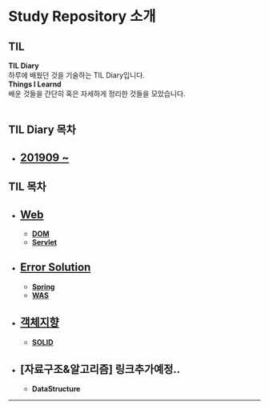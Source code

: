 # **Study Repository 소개**


## **TIL** <br>
**TIL Diary**  <br>
하루에 배웠던 것을 기술하는 TIL Diary입니다. <br>
**Things I Learnd** <br>
배운 것들을 간단히 혹은 자세하게 정리한 것들을 모았습니다.
<br>
<br>

## **TIL Diary 목차**
 - ## **[201909 ~](https://github.com/matamong/Study/tree/master/TIL_Diary)**

## **TIL 목차**

- ## **[Web](https://github.com/matamong/Study/tree/master/TIL/Web)**
  - **[DOM](https://github.com/matamong/Study/blob/master/TIL/Web/JavaScript/DOM)**
  - **[Servlet](https://github.com/matamong/Study/tree/master/TIL/Web/Servlet)**
- ## **[Error Solution](https://github.com/matamong/Study/tree/master/Error%20Solution)**
  - **[Spring](https://github.com/matamong/Study/tree/master/Error%20Solution/Spring)**
  - **[WAS](https://github.com/matamong/Study/tree/master/Error%20Solution/WAS)**
- ## **[객체지향](https://github.com/matamong/Study/tree/master/TIL/OOP/SOLID)**
  - **[SOLID](https://github.com/matamong/Study/tree/master/TIL/OOP/SOLID)**
- ## **[자료구조&알고리즘]** 링크추가예정..
  - **DataStructure**

* * * 



